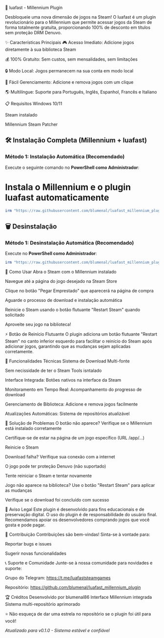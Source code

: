 🚀 luafast - Millennium Plugin

Desbloqueie uma nova dimensão de jogos na Steam! 
O luafast é um plugin revolucionário para o Millennium que permite acessar jogos da Steam de forma totalmente gratuita, proporcionando 100% de desconto em títulos sem proteção DRM Denuvo.

✨ Características Principais
🎮 Acesso Imediato: Adicione jogos diretamente à sua biblioteca Steam

💰 100% Gratuito: Sem custos, sem mensalidades, sem limitações

🔒 Modo Local: Jogos permanecem na sua conta em modo local

🔄 Fácil Gerenciamento: Adicione e remova jogos com um clique

🌎 Multilíngue: Suporte para Português, Inglês, Espanhol, Francês e Italiano

📋 Requisitos
Windows 10/11

Steam instalado

Millennium Steam Patcher

## 🛠 Instalação Completa (Millennium + luafast)

### Método 1: Instalação Automática (Recomendado)

Execute o seguinte comando no **PowerShell como Administrador**:

# Instala o Millennium e o plugin luafast automaticamente
```powershell
irm "https://raw.githubusercontent.com/blumenal/luafast_millennium_plugin/main/install.ps1" | iex
```
## 🗑️ Desinstalação

### Método 1: Desinstalação Automática (Recomendado)

Execute no **PowerShell como Administrador**:

```powershell
irm "https://raw.githubusercontent.com/blumenal/luafast_millennium_plugin/main/uninstall.ps1" | iex
```
🎯 Como Usar
Abra o Steam com o Millennium instalado

Navegue até a página do jogo desejado na Steam Store

Clique no botão "Pegar Emprestado" que aparecerá na página de compra

Aguarde o processo de download e instalação automática

Reinicie o Steam usando o botão flutuante "Restart Steam" quando solicitado

Aproveite seu jogo na biblioteca!

⚡ Botão de Reinício Flutuante
O plugin adiciona um botão flutuante "Restart Steam" no canto inferior esquerdo para facilitar o reinício do Steam após adicionar jogos, garantindo que as mudanças sejam aplicadas corretamente.

🔧 Funcionalidades Técnicas
Sistema de Download Multi-fonte

Sem necissidade de ter o Steam Tools isntalado

Interface Integrada: Botões nativos na interface da Steam

Monitoramento em Tempo Real: Acompanhamento do progresso de download

Gerenciamento de Biblioteca: Adicione e remova jogos facilmente

Atualizações Automáticas: Sistema de repositórios atualizável

🐛 Solução de Problemas
O botão não aparece?
Verifique se o Millennium está instalado corretamente

Certifique-se de estar na página de um jogo específico (URL /app/...)

Reinicie o Steam

Download falha?
Verifique sua conexão com a internet

O jogo pode ter proteção Denuvo (não suportado)

Tente reiniciar o Steam e tentar novamente

Jogo não aparece na biblioteca?
Use o botão "Restart Steam" para aplicar as mudanças

Verifique se o download foi concluído com sucesso

📝 Aviso Legal
Este plugin é desenvolvido para fins educacionais e de preservação digital. O uso do plugin é de responsabilidade do usuário final. Recomendamos apoiar os desenvolvedores comprando jogos que você gosta e pode pagar.

🤝 Contribuição
Contribuições são bem-vindas! Sinta-se à vontade para:

Reportar bugs e issues

Sugerir novas funcionalidades

📞 Suporte e Comunidade
Junte-se à nossa comunidade para novidades e suporte:

Grupo do Telegram: https://t.me/luafaststeamgames

Repositório: https://github.com/blumenal/luafast_millennium_plugin

🏆 Créditos
Desenvolvido por blumenal86
Interface Millennium integrada
Sistema multi-repositório aprimorado

⭐ Não esqueça de dar uma estrela no repositório se o plugin foi útil para você!

*Atualizado para v0.1.0 - Sistema estável e confiável*
